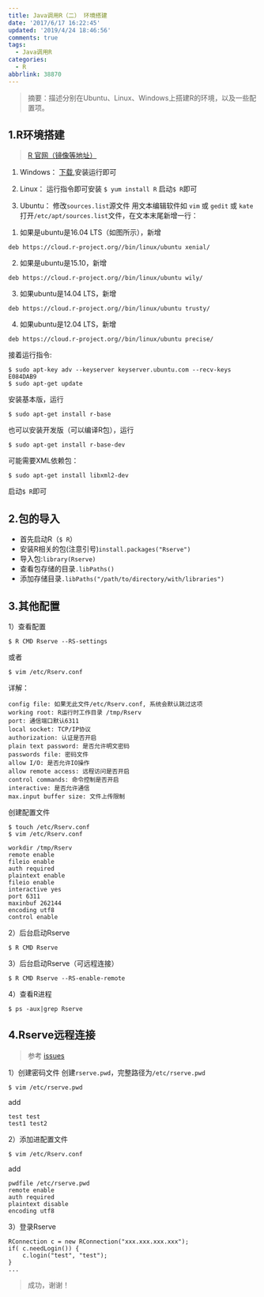 ```yaml
---
title: Java调用R（二） 环境搭建
date: '2017/6/17 16:22:45'
updated: '2019/4/24 18:46:56'
comments: true
tags:
  - Java调用R
categories:
  - R
abbrlink: 38870
---
```


> 摘要：描述分别在Ubuntu、Linux、Windows上搭建R的环境，以及一些配置项。

## 1.R环境搭建
> [R 官网（镜像等地址）](https://www.r-project.org/)

1) Windows：
[下载](https://mirrors.tuna.tsinghua.edu.cn/CRAN/),安装运行即可

2) Linux：
运行指令即可安装 `$ yum install R`
启动`$ R`即可

3) Ubuntu：
修改`sources.list`源文件
用文本编辑软件如 `vim` 或 `gedit` 或 `kate` 打开`/etc/apt/sources.list`文件，在文本末尾新增一行：

1. 如果是ubuntu是16.04 LTS（如图所示），新增
```
deb https://cloud.r-project.org//bin/linux/ubuntu xenial/
```
2. 如果是ubuntu是15.10，新增

```
deb https://cloud.r-project.org//bin/linux/ubuntu wily/
```
3. 如果ubuntu是14.04 LTS，新增
```
deb https://cloud.r-project.org//bin/linux/ubuntu trusty/
```
4. 如果ubuntu是12.04 LTS，新增

```
deb https://cloud.r-project.org//bin/linux/ubuntu precise/
```
接着运行指令:

```
$ sudo apt-key adv --keyserver keyserver.ubuntu.com --recv-keys E084DAB9
$ sudo apt-get update
```
安装基本版，运行

```
$ sudo apt-get install r-base
```
也可以安装开发版（可以编译R包），运行

```
$ sudo apt-get install r-base-dev
```
可能需要XML依赖包：
```
$ sudo apt-get install libxml2-dev
```
启动`$ R`即可

## 2.包的导入
- 首先启动R（`$ R`）
- 安装R相关的包(注意引号)`install.packages("Rserve")`
- 导入包:`library(Rserve)`
- 查看包存储的目录`.libPaths()`
- 添加存储目录`.libPaths("/path/to/directory/with/libraries")`

## 3.其他配置
1）查看配置
```
$ R CMD Rserve --RS-settings
```
或者
```
$ vim /etc/Rserv.conf
```
详解：
```
config file: 如果无此文件/etc/Rserv.conf, 系统会默认跳过这项
working root: R运行时工作目录 /tmp/Rserv
port: 通信端口默认6311
local socket: TCP/IP协议
authorization: 认证是否开启
plain text password: 是否允许明文密码
passwords file: 密码文件
allow I/O: 是否允许IO操作
allow remote access: 远程访问是否开启
control commands: 命令控制是否开启
interactive: 是否允许通信
max.input buffer size: 文件上传限制
```
创建配置文件

```
$ touch /etc/Rserv.conf
$ vim /etc/Rserv.conf
```
```
workdir /tmp/Rserv
remote enable
fileio enable
auth required
plaintext enable
fileio enable
interactive yes
port 6311
maxinbuf 262144
encoding utf8
control enable
```
2）后台启动Rserve

```
$ R CMD Rserve
```
3）后台启动Rserve（可远程连接）

```
$ R CMD Rserve --RS-enable-remote
```
4）查看R进程

```
$ ps -aux|grep Rserve
```
## 4.Rserve远程连接
> 参考 [issues](https://github.com/virtualstaticvoid/heroku-buildpack-r/issues/28)

1）创建密码文件
创建`rserve.pwd`，完整路径为`/etc/rserve.pwd`

```
$ vim /etc/rserve.pwd
```
add

```
test test
test1 test2
```
2）添加进配置文件
```
$ vim /etc/Rserv.conf
```
add
```
pwdfile /etc/rserve.pwd
remote enable
auth required
plaintext disable
encoding utf8
```
3）登录Rserve
```
RConnection c = new RConnection("xxx.xxx.xxx.xxx");
if( c.needLogin()) {
	c.login("test", "test");
}
...
```

> 成功，谢谢！

